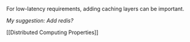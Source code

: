 For low-latency requirements, adding caching layers can be important.

*My suggestion: Add redis?*

[[Distributed Computing Properties]]